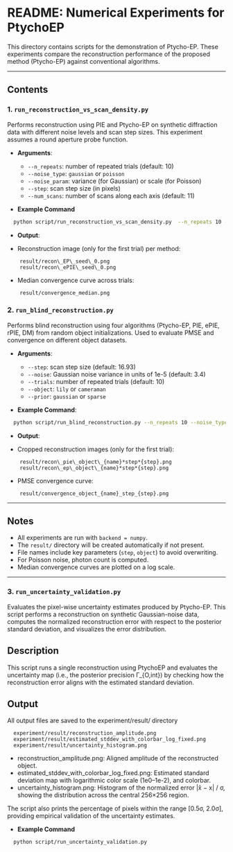 # README: Numerical Experiments for PtychoEP

This directory contains scripts for the demonstration of Ptycho-EP. These experiments compare the reconstruction performance of the proposed method (Ptycho-EP) against conventional algorithms.

---

## Contents

### 1. `run_reconstruction_vs_scan_density.py`

Performs reconstruction using PIE and Ptycho-EP on synthetic diffraction data with different noise levels and scan step sizes.
This experiment assumes a round aperture probe function.

* **Arguments**:

  * `--n_repeats`: number of repeated trials (default: 10)
  * `--noise_type`: `gaussian` or `poisson`
  * `--noise_param`: variance (for Gaussian) or scale (for Poisson)
  * `--step`: scan step size (in pixels)
  * `--num_scans`: number of scans along each axis (default: 11)

* **Example Command**
```bash
  python script/run_reconstruction_vs_scan_density.py  --n_repeats 10 --noise_type poisson --noise_param 3000  --step 12  --num_scans 16
```

* **Output**:

* Reconstruction image (only for the first trial) per method:

```
    result/recon\_EP\_seed\_0.png
    result/recon\_ePIE\_seed\_0.png
```
*  Median convergence curve across trials:
```
    result/convergence_median.png
```

### 2. `run_blind_reconstruction.py`

Performs blind reconstruction using four algorithms (Ptycho-EP, PIE, ePIE, rPIE, DM) from random object initializations. Used to evaluate PMSE and convergence on different object datasets.

* **Arguments**:

  * `--step`: scan step size (default: 16.93)
  * `--noise`: Gaussian noise variance in units of 1e-5 (default: 3.4)
  * `--trials`: number of repeated trials (default: 10)
  * `--object`: `lily` or `cameraman`
  * `--prior`: `gaussian` or `sparse`

* **Example Command**:

```bash
  python script/run_blind_reconstruction.py --n_repeats 10 --noise_type poisson --noise_param 3000 --step 18 --num_scans 11
```

* **Output**:

* Cropped reconstruction images (only for the first trial):

```
    result/recon\_pie\_object\_{name}*step*{step}.png
    result/recon\_ep\_object\_{name}*step*{step}.png
```

* PMSE convergence curve:
```
    result/convergence_object_{name}_step_{step}.png
```

---

## Notes

* All experiments are run with `backend = numpy`.
* The `result/` directory will be created automatically if not present.
* File names include key parameters (`step`, `object`) to avoid overwriting.
* For Poisson noise, photon count is computed.
* Median convergence curves are plotted on a log scale.

---
### 3. `run_uncertainty_validation.py`
Evaluates the pixel-wise uncertainty estimates produced by Ptycho-EP.
This script performs a reconstruction on synthetic Gaussian-noise data, computes the normalized reconstruction error with respect to the posterior standard deviation, and visualizes the error distribution.

## Description
This script runs a single reconstruction using PtychoEP and evaluates the uncertainty map (i.e., the posterior precision Γ_{O,int}) by checking how the reconstruction error aligns with the estimated standard deviation.

## Output
All output files are saved to the experiment/result/ directory
```
  experiment/result/reconstruction_amplitude.png
  experiment/result/estimated_stddev_with_colorbar_log_fixed.png
  experiment/result/uncertainty_histogram.png
```

- reconstruction_amplitude.png: Aligned amplitude of the reconstructed object.
- estimated_stddev_with_colorbar_log_fixed.png: Estimated standard deviation map with logarithmic color scale (1e0–1e-2), and colorbar.
- uncertainty_histogram.png: Histogram of the normalized error |x̂ − x| / σ, showing the distribution across the central 256×256 region.

The script also prints the percentage of pixels within the range [0.5σ, 2.0σ], providing empirical validation of the uncertainty estimates.

* **Example Command**
```bash
  python script/run_uncertainty_validation.py
```